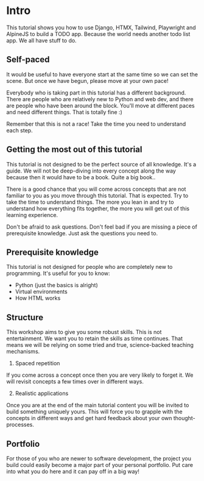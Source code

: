 # Intro 

This tutorial shows you how to use Django, HTMX, Tailwind, Playwright and AlpineJS to build a TODO app. Because the world needs another todo list app. We all have stuff to do.

## Self-paced 

It would be useful to have everyone start at the same time so we can set the scene. But once we have begun, please move at your own pace! 

Everybody who is taking part in this tutorial has a different background. There are people who are relatively new to Python and web dev, and there are people who have been around the block. You'll move at different paces and need different things. That is totally fine :)

Remember that this is not a race! Take the time you need to understand each step.

## Getting the most out of this tutorial

This tutorial is not designed to be the perfect source of all knowledge. It's a guide. We will not be deep-diving into every concept along the way because then it would have to be a book. Quite a big book.. 

There is a good chance that you will come across concepts that are not familiar to you as you move through this tutorial. That is expected. Try to take the time to understand things. The more you lean in and try to understand how everything fits together, the more you will get out of this learning experience. 

Don't be afraid to ask questions. Don't feel bad if you are missing a piece of prerequisite knowledge. Just ask the questions you need to. 

## Prerequisite knowledge 

This tutorial is not designed for people who are completely new to programming. It's useful for you to know:

- Python (just the basics is alright)
- Virtual environments 
- How HTML works

## Structure 

This workshop aims to give you some robust skills. This is not entertainment. We want you to retain the skills as time continues. That means we will be relying on some tried and true, science-backed teaching mechanisms.

1. Spaced repetition 

If you come across a concept once then you are very likely to forget it. We will revisit concepts a few times over in different ways.

2. Realistic applications

Once you are at the end of the main tutorial content you will be invited to build something uniquely yours. This will force you to grapple with the concepts in different ways and get hard feedback about your own thought-processes. 

## Portfolio 

For those of you who are newer to software development, the project you build could easily become a major part of your personal portfolio. Put care into what you do here and it can pay off in a big way!
